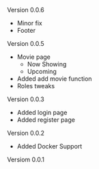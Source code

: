 Version 0.0.6
- Minor fix
- Footer

Version 0.0.5
- Movie page
    - Now Showing
    - Upcoming
- Added add movie function
- Roles tweaks

Version 0.0.3
- Added login page
- Added register page

Version 0.0.2
- Added Docker Support

Versiom 0.0.1
